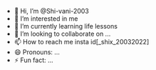 - 👋 Hi, I’m @Shi-vani-2003
- 👀 I’m interested in me
- 🌱 I’m currently learning life lessons 
- 💞️ I’m looking to collaborate on ...
- 📫 How to reach me insta id[_shix_20032022]
- 😄 Pronouns: ...
- ⚡ Fun fact: ...

<!---
Shi-vani-2003/Shi-vani-2003 is a ✨ special ✨ repository because its `README.md` (this file) appears on your GitHub profile.
You can click the Preview link to take a look at your changes.
--->
